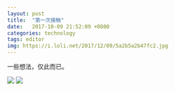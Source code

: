 ```yaml
---
layout: post
title:  "第一次接触"
date:   2017-10-09 21:52:09 +0800
categories: technology
tags: editor
img: https://i.loli.net/2017/12/09/5a2b5a2b47fc2.jpg
---
```

一些想法，仅此而已。

![](https://i.loli.net/2017/12/09/5a2b5b05382eb.png)
![](https://i.loli.net/2017/12/09/5a2b5b3c71829.png)
